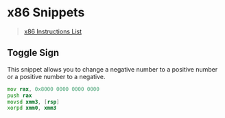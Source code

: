 # x86 Snippets

> [x86 Instructions List](https://en.wikipedia.org/wiki/X86_instruction_listings)

## Toggle Sign

This snippet allows you to change a negative number to a positive number or a positive number to a negative.

```asm
mov rax, 0x8000 0000 0000 0000
push rax
movsd xmm3, [rsp]
xorpd xmm0, xmm3
```
